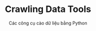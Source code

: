 <h1 align='center'>Crawling Data Tools</h1>
<p align='center'>Các công cụ cào dữ liệu bằng Python</p>
